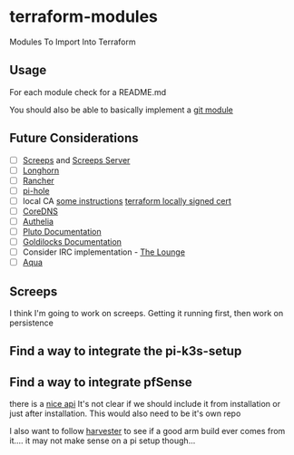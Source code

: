 # terraform-modules

Modules To Import Into Terraform

## Usage

For each module check for a README.md

You should also be able to basically implement a [git module](https://www.terraform.io/language/modules/sources)

## Future Considerations

- [ ] [Screeps](https://github.com/yz89122/screeps-docker) and [Screeps Server](https://github.com/screeps/screeps)
- [ ] [Longhorn](https://github.com/longhorn/longhorn)
- [ ] [Rancher](https://rancher.com/products/rancher)
- [ ] [pi-hole](https://pi-hole.net/)
- [ ] local CA [some instructions](https://deliciousbrains.com/ssl-certificate-authority-for-local-https-development/) [terraform locally signed cert](https://registry.terraform.io/providers/hashicorp/tls/latest/docs/resources/locally_signed_cert)
- [ ] [CoreDNS](https://github.com/coredns/helm)
- [ ] [Authelia](https://www.authelia.com/)
- [ ] [Pluto Documentation](https://pluto.docs.fairwinds.com/)
- [ ] [Goldilocks Documentation](https://goldilocks.docs.fairwinds.com/)
- [ ] Consider IRC implementation - [The Lounge](https://thelounge.chat/)
- [ ] [Aqua](https://www.aquasec.com/products/kubernetes-security/)

## Screeps

I think I'm going to work on screeps. Getting it running first, then work on persistence

## Find a way to integrate the pi-k3s-setup

## Find a way to integrate pfSense

there is a [nice api](https://github.com/jaredhendrickson13/pfsense-api)
It's not clear if we should include it from installation or just after installation.
This would also need to be it's own repo

I also want to follow [harvester](https://rancher.com/products/harvester) to see if a good arm build ever comes from it.... it may not make sense on a pi setup though...
